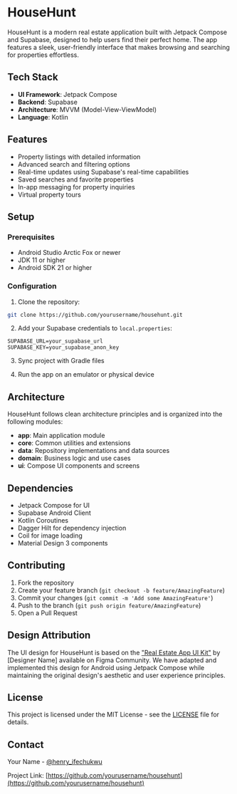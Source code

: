# HouseHunt

HouseHunt is a modern real estate application built with Jetpack Compose and Supabase, designed to help users find their perfect home. The app features a sleek, user-friendly interface that makes browsing and searching for properties effortless.

## Tech Stack

- **UI Framework**: Jetpack Compose
- **Backend**: Supabase
- **Architecture**: MVVM (Model-View-ViewModel)
- **Language**: Kotlin

## Features

- Property listings with detailed information
- Advanced search and filtering options
- Real-time updates using Supabase's real-time capabilities
- Saved searches and favorite properties
- In-app messaging for property inquiries
- Virtual property tours

## Setup

### Prerequisites
- Android Studio Arctic Fox or newer
- JDK 11 or higher
- Android SDK 21 or higher

### Configuration

1. Clone the repository:
```bash
git clone https://github.com/yourusername/househunt.git
```

2. Add your Supabase credentials to `local.properties`:
```properties
SUPABASE_URL=your_supabase_url
SUPABASE_KEY=your_supabase_anon_key
```

3. Sync project with Gradle files

4. Run the app on an emulator or physical device

## Architecture

HouseHunt follows clean architecture principles and is organized into the following modules:

- **app**: Main application module
- **core**: Common utilities and extensions
- **data**: Repository implementations and data sources
- **domain**: Business logic and use cases
- **ui**: Compose UI components and screens

## Dependencies

- Jetpack Compose for UI
- Supabase Android Client
- Kotlin Coroutines
- Dagger Hilt for dependency injection
- Coil for image loading
- Material Design 3 components

## Contributing

1. Fork the repository
2. Create your feature branch (`git checkout -b feature/AmazingFeature`)
3. Commit your changes (`git commit -m 'Add some AmazingFeature'`)
4. Push to the branch (`git push origin feature/AmazingFeature`)
5. Open a Pull Request

## Design Attribution

The UI design for HouseHunt is based on the ["Real Estate App UI Kit"](https://www.figma.com/design/uR0Aty9r2SAIeOcNwYmMo3/Real-Estate-App-UI-Kit-(Community)?node-id=2-1753&t=jwsovVtMSyfPUJR7-0) by [Designer Name] available on Figma Community. We have adapted and implemented this design for Android using Jetpack Compose while maintaining the original design's aesthetic and user experience principles.

## License

This project is licensed under the MIT License - see the [LICENSE](LICENSE) file for details.

## Contact

Your Name - [@henry_ifechukwu](https://twitter.com/henry_ifechukwu)

Project Link: [https://github.com/yourusername/househunt](https://github.com/yourusername/househunt)